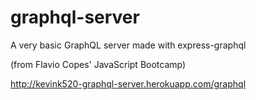 # graphql-server
A very basic GraphQL server made with express-graphql

(from Flavio Copes' JavaScript Bootcamp)

http://kevink520-graphql-server.herokuapp.com/graphql
